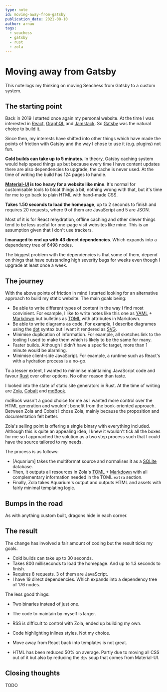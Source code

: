 ```yaml
---
type: note
id: moving-away-from-gatsby
publication_date: 2021-08-10
author: arnau
tags:
  - seachess
  - gatsby
  - rust
  - zola
---
```

# Moving away from Gatsby

This note logs my thinking on moving Seachess from Gatsby to a custom system.

<!-- body -->

## The starting point

Back in 2019 I started once again my personal website. At the time I was interested in [React], [GraphQL] and [Jamstack]. So [Gatsby] was the natural choice to build it.

Since then, my interests have shifted into other things which have made the points of friction with Gatsby and the way I chose to use it (e.g. plugins) not fun.

**Cold builds can take up to 5 minutes**. In theory, Gatsby caching system would help speed things up but because every time I have content updates there are also dependencies to upgrade, the cache is never used. At the time of writing the build has 124 pages to handle.

**[Material-UI] is too heavy for a website like mine**. It's normal for customisable tools to bloat things a bit, nothing wrong with that, but it's time for me to go back to plain HTML with hand-made CSS.

**Takes 1.50 seconds to load the homepage**, up to 2 seconds to finish and requires 20 requests, where 9 of them are JavaScript and 5 are JSON.

Most of it is for React rehydration, offline caching and other clever things tend to be less useful for one-page visit websites like mine. This is an assumption given that I don't use trackers.

**I managed to end up with 43 direct dependencies**. Which expands into a dependency tree of 6498 nodes.

The biggest problem with the dependencies is that some of them, depend on things that have outstanding high severity bugs for weeks even though I upgrade at least once a week.



## The journey

With the above points of friction in mind I started looking for an alternative approach to build my static website. The main goals being:

- Be able to write different types of content in the way I find most convinient. For example, I like to write notes like this one as [YAML] + [Markdown] but bulletins as [TOML] with attributes in Markdown.
- Be able to write diagrams as code. For example, I describe diagrames using the [dot] syntax but I want it rendered as [SVG].
- Minimise duplication of information. For example, all sketches link to the tooling I used to make them which is likely to be the same for many.
- Faster builds. Although I didn't have a specific target, more than 1 minute would be alarming.
- Minimise client-side JavaScript. For example, a runtime such as React's with a hydration process is a no-go.

To a lesser extent, I wanted to minimise maintaining JavaScript code and favour [Rust] over other options. No other reason than taste.

I looked into the state of static site generators in Rust. At the time of writing are [Zola], [Cobalt] and [mdBook].

mdBook wasn't a good choice for me as I wanted more control over the HTML generation and wouldn't benefit from the book-oriented approach. Between Zola and Cobalt I chose Zola, mainly because the proposition and documentation felt better.

Zola's selling point is offering a single binary with everything included.
Although this is quite an appealing idea, I knew it wouldn't tick all the boxes for me so I approached the solution as a two step process such that I could have the source tailored to my needs.

The process is as follows:

- [Aquarium] takes the multiformat source and normalises it as a [SQLite] database.
- Then, it outputs all resources in Zola's [TOML] + [Markdown] with all complementary information needed in the TOML `extra` section.
- Finally, Zola takes Aquarium's output and outputs HTML and assets with fairly minimal templating logic.


## Bumps in the road

As with anything custom built, dragons hide in each corner.


## The result

The change has involved a fair amount of coding but the result ticks my goals.

- Cold builds can take up to 30 seconds.
- Takes 800 milliseconds to load the homepage. And up to 1.3 seconds to finish.
- Requires 8 requests. 3 of them are JavaScript.
- I have 19 direct dependencies. Which expands into a dependency tree of 176 nodes.

The less good things:

- Two binaries instead of just one.
- The code to maintain by myself is larger.
- RSS is difficult to control with Zola, ended up building my own.
- Code highlighting inlines styles. Not my choice.
- Move away from React back into templates is not great.


- HTML has been reduced 50% on average. Partly due to moving all CSS out of it but also by reducing the `div` soup that comes from Material-UI.


## Closing thoughts

TODO



[CommonMark]: https://commonmark.org/
[Gatsby]: https://www.gatsbyjs.com/
[GraphQL]: https://graphql.org/
[Jamstack]: https://jamstack.org/
[Markdown]: https://en.wikipedia.org/wiki/Markdown
[Material-UI]: https://material-ui.com/
[React]: https://reactjs.org/
[Rust]: https://www.rust-lang.org/
[SQLite]: https://sqlite.org/index.html
[SVG]: https://en.wikipedia.org/wiki/Scalable_Vector_Graphics
[TOML]: https://toml.io/
[YAML]: https://yaml.org/
[Zola]: https://www.getzola.org/
[dot]: https://en.wikipedia.org/wiki/DOT_(graph_description_language)
[Cobalt]: https://cobalt-org.github.io/
[mdBook]: https://github.com/rust-lang/mdBook
